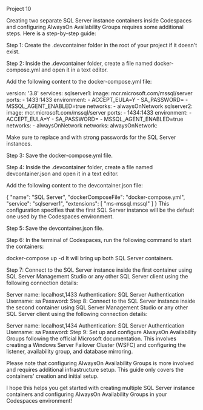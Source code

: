 Project 10

Creating two separate SQL Server instance containers inside Codespaces and configuring AlwaysOn Availability Groups requires some additional steps. Here is a step-by-step guide:

Step 1: Create the .devcontainer folder in the root of your project if it doesn't exist.

Step 2: Inside the .devcontainer folder, create a file named docker-compose.yml and open it in a text editor.

Add the following content to the docker-compose.yml file:

version: '3.8'
services:
  sqlserver1:
    image: mcr.microsoft.com/mssql/server
    ports:
      - 1433:1433
    environment:
      - ACCEPT_EULA=Y
      - SA_PASSWORD=<password1>
      - MSSQL_AGENT_ENABLED=true
    networks:
      - alwaysOnNetwork
  sqlserver2:
    image: mcr.microsoft.com/mssql/server
    ports:
      - 1434:1433
    environment:
      - ACCEPT_EULA=Y
      - SA_PASSWORD=<password2>
      - MSSQL_AGENT_ENABLED=true
    networks:
      - alwaysOnNetwork
networks:
  alwaysOnNetwork:

Make sure to replace <password1> and <password2> with strong passwords for the SQL Server instances.

Step 3: Save the docker-compose.yml file.

Step 4: Inside the .devcontainer folder, create a file named devcontainer.json and open it in a text editor.

Add the following content to the devcontainer.json file:

{
  "name": "SQL Server",
  "dockerComposeFile": "docker-compose.yml",
  "service": "sqlserver1",
  "extensions": [
    "ms-mssql.mssql"
  ]
}
This configuration specifies that the first SQL Server instance will be the default one used by the Codespaces environment.

Step 5: Save the devcontainer.json file.

Step 6: In the terminal of Codespaces, run the following command to start the containers:


docker-compose up -d
It will bring up both SQL Server containers.

Step 7: Connect to the SQL Server instance inside the first container using SQL Server Management Studio or any other SQL Server client using the following connection details:

Server name: localhost,1433
Authentication: SQL Server Authentication
Username: sa
Password: <password1>
Step 8: Connect to the SQL Server instance inside the second container using SQL Server Management Studio or any other SQL Server client using the following connection details:

Server name: localhost,1434
Authentication: SQL Server Authentication
Username: sa
Password: <password2>
Step 9: Set up and configure AlwaysOn Availability Groups following the official Microsoft documentation. This involves creating a Windows Server Failover Cluster (WSFC) and configuring the listener, availability group, and database mirroring.

Please note that configuring AlwaysOn Availability Groups is more involved and requires additional infrastructure setup. This guide only covers the containers' creation and initial setup.

I hope this helps you get started with creating multiple SQL Server instance containers and configuring AlwaysOn Availability Groups in your Codespaces environment!